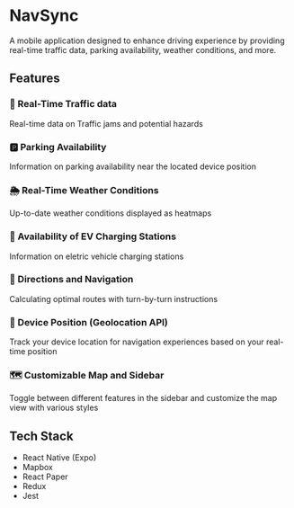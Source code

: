# NavSync

A mobile application designed to enhance driving experience by providing real-time traffic data, parking availability, weather conditions, and more.

## Features

### 🚦 Real-Time Traffic data

Real-time data on Traffic jams and potential hazards

### 🅿️ Parking Availability

Information on parking availability near the located device position

### 🌦️ Real-Time Weather Conditions

Up-to-date weather conditions displayed as heatmaps

### 🔌 Availability of EV Charging Stations

Information on eletric vehicle charging stations

### 🧭 Directions and Navigation

Calculating optimal routes with turn-by-turn instructions

### 📍 Device Position (Geolocation API)

Track your device location for navigation experiences based on your real-time position

### 🗺️ Customizable Map and Sidebar

Toggle between different features in the sidebar and customize the map view with various styles

## Tech Stack

- React Native (Expo)
- Mapbox
- React Paper
- Redux
- Jest
